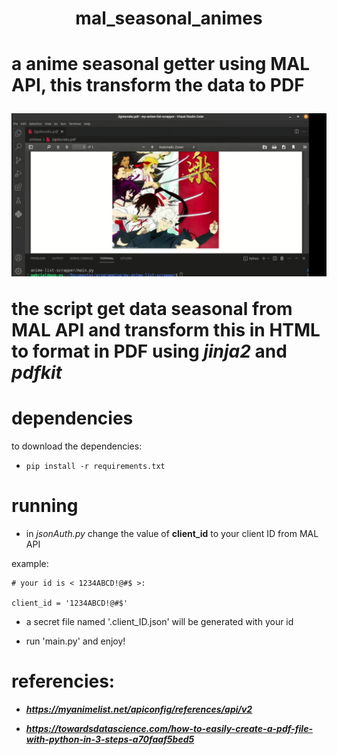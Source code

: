 <h1 align="center">mal_seasonal_animes<h1>

**a anime seasonal getter using MAL API, this transform the data to PDF**

[![scripting_running](./assets/thumbnail.png)](./assets/scripting_running.webm)

the script get data seasonal from **MAL API** and transform this in HTML to format in PDF using ***jinja2*** and ***pdfkit***

# dependencies

to download the dependencies:

- `pip install -r requirements.txt`

# running

- in *jsonAuth.py* change the value of **client_id** to your client ID from MAL API

example:
```
# your id is < 1234ABCD!@#$ >:

client_id = '1234ABCD!@#$'
```

- a secret file named '.client_ID.json' will be generated with your id

- run 'main.py' and enjoy!

# referencies:

- ***https://myanimelist.net/apiconfig/references/api/v2***

- ***https://towardsdatascience.com/how-to-easily-create-a-pdf-file-with-python-in-3-steps-a70faaf5bed5***
